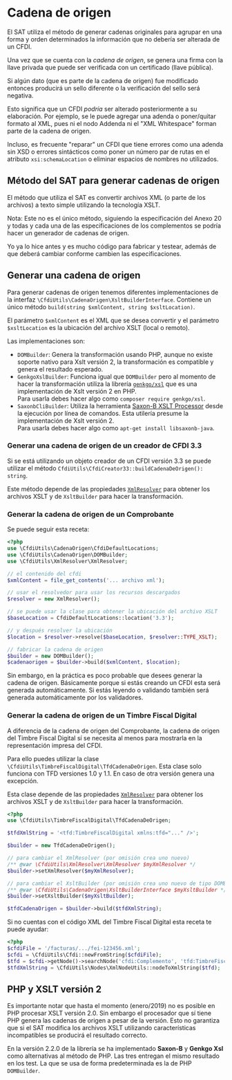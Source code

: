 # Cadena de origen

El SAT utiliza el método de generar cadenas originales para agrupar
en una forma y orden determinados la información que no debería ser alterada de un CFDI.

Una vez que se cuenta con la *cadena de origen*, se genera una firma con la llave
privada que puede ser verificada con un certificado (llave pública).

Si algún dato (que es parte de la cadena de origen) fue modificado
entonces producirá un sello diferente o la verificación del sello será negativa.

Esto significa que un CFDI *podría* ser alterado posteriormente a su elaboración.
Por ejemplo, se le puede agregar una adenda o poner/quitar formato al XML,
pues ni el nodo Addenda ni el "XML Whitespace" forman parte de la cadena de origen.

Incluso, es frecuente "reparar" un CFDI que tiene errores como una adenda sin XSD
o errores sintácticos como poner un número par de rutas en el atributo
`xsi:schemaLocation` o eliminar espacios de nombres no utilizados.


## Método del SAT para generar cadenas de origen

El método que utiliza el SAT es convertir archivos XML (o parte de los archivos)
a texto simple utilizando la tecnología XSLT.

Nota: Este no es el único método, siguiendo la especificación del Anexo 20
y todas y cada una de las especificaciones de los complementos se podría
hacer un generador de cadenas de origen.

Yo ya lo hice antes y es mucho código para fabricar y testear, además de
que deberá cambiar conforme cambien las especificaciones.


## Generar una cadena de origen

Para generar cadenas de origen tenemos diferentes implementaciones de
la interfaz `\CfdiUtils\CadenaOrigen\XsltBuilderInterface`.
Contiene un único método `build(string $xmlContent, string $xsltLocation)`.

El parámetro `$xmlContent` es el XML que se desea convertir y el parámetro `$xsltLocation`
es la ubicación del archivo XSLT (local o remoto).

Las implementaciones son:

- `DOMBuilder`: Genera la transformación usando PHP, aunque no existe
  soporte nativo para Xslt versión 2, la transformación es compatible
  y genera el resultado esperado.
- `GenkgoXslBuilder`: Funciona igual que `DOMBuilder` pero al momento de hacer
  la transformación utiliza la librería [`genkgo/xsl`](https://github.com/genkgo/xsl)
  que es una implementación de Xslt versión 2 en PHP.  
  Para usarla debes hacer algo como `composer require genkgo/xsl`.
- `SaxonbCliBuilder`: Utiliza la herramienta
  [Saxon-B XSLT Processor](https://en.wikipedia.org/wiki/Saxon_XSLT) desde la
  ejecución por línea de comandos. Esta utilería presume la implementación de Xslt versión 2.  
  Para usarla debes hacer algo como `apt-get install libsaxonb-java`.


### Generar una cadena de origen de un creador de CFDI 3.3

Si se está utilizando un objeto creador de un CFDI versión 3.3 se puede utilizar el
método `CfdiUtils\CfdiCreator33::buildCadenaDeOrigen(): string`.

Este método depende de las propiedades [`XmlResolver`](xmlresolver.md) para obtener los archivos XSLT
y de `XsltBuilder` para hacer la transformación.


### Generar la cadena de origen de un Comprobante

Se puede seguir esta receta:

```php
<?php
use \CfdiUtils\CadenaOrigen\CfdiDefaultLocations;
use \CfdiUtils\CadenaOrigen\DOMBuilder;
use \CfdiUtils\XmlResolver\XmlResolver;

// el contenido del cfdi
$xmlContent = file_get_contents('... archivo xml');

// usar el resolvedor para usar los recursos descargados
$resolver = new XmlResolver();

// se puede usar la clase para obtener la ubicación del archivo XSLT
$baseLocation = CfdiDefaultLocations::location('3.3');

// y después resolver la ubicación
$location = $resolver->resolve($baseLocation, $resolver::TYPE_XSLT);

// fabricar la cadena de origen
$builder = new DOMBuilder();
$cadenaorigen = $builder->build($xmlContent, $location);
```

Sin embargo, en la práctica es poco probable que desees generar la cadena de origen.
Básicamente porque si estás creando un CFDI esta será generada automáticamente.
Si estás leyendo o validando también será generada automáticamente por los validadores.


### Generar la cadena de origen de un Timbre Fiscal Digital

A diferencia de la cadena de origen del Comprobante, la cadena de origen del Timbre Fiscal Digital
sí se necesita al menos para mostrarla en la representación impresa del CFDI.

Para ello puedes utilizar la clase `\CfdiUtils\TimbreFiscalDigital\TfdCadenaDeOrigen`.
Esta clase solo funciona con TFD versiones 1.0 y 1.1. En caso de otra versión genera una excepción.

Esta clase depende de las propiedades [`XmlResolver`](xmlresolver.md) para obtener los archivos XSLT
y de `XsltBuilder` para hacer la transformación.

```php
<?php
use \CfdiUtils\TimbreFiscalDigital\TfdCadenaDeOrigen;

$tfdXmlString = '<tfd:TimbreFiscalDigital xmlns:tfd="..." />';

$builder = new TfdCadenaDeOrigen();

// para cambiar el XmlResolver (por omisión crea uno nuevo)
/** @var \CfdiUtils\XmlResolver\XmlResolver $myXmlResolver */
$builder->setXmlResolver($myXmlResolver);

// para cambiar el XsltBuilder (por omisión crea uno nuevo de tipo DOMBuilder)
/** @var \CfdiUtils\CadenaOrigen\XsltBuilderInterface $myXsltBuilder */
$builder->setXsltBuilder($myXsltBuilder);

$tfdCadenaOrigen = $builder->build($tfdXmlString);
```

Si no cuentas con el código XML del Timbre Fiscal Digital esta receta te puede ayudar:

```php
<?php
$cfdiFile = '/facturas/.../fei-123456.xml';
$cfdi = \CfdiUtils\Cfdi::newFromString($cfdiFile);
$tfd = $cfdi->getNode()->searchNode('cfdi:Complemento', 'tfd:TimbreFiscalDigital');
$tfdXmlString = \CfdiUtils\Nodes\XmlNodeUtils::nodeToXmlString($tfd);
```


## PHP y XSLT versión 2

Es importante notar que hasta el momento (enero/2019) no es posible en PHP
procesar XSLT versión 2.0. Sin embargo el procesador que sí tiene PHP genera
las cadenas de origen a pesar de la versión.
Esto no garantiza que si el SAT modifica los archivos XSLT utilizando
características incompatibles se producirá el resultado correcto.

En la versión 2.2.0 de la librería se ha implementado **Saxon-B** y **Genkgo Xsl**
como alternativas al método de PHP. Las tres entregan el mismo resultado en los test.
La que se usa de forma predeterminada es la de PHP `DOMBuilder`.
